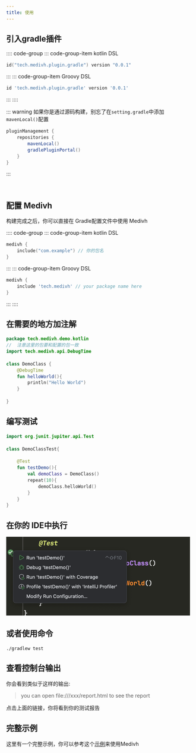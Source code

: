 ```yaml
---
title: 使用
---
```



## 引入gradle插件

:::: code-group
::: code-group-item kotlin DSL
```kts
id("tech.medivh.plugin.gradle") version "0.0.1"
```
:::
::: code-group-item Groovy DSL
```gradle
id 'tech.medivh.plugin.gradle' version '0.0.1'
```
:::
::::

::: warning
如果你是通过源码构建，别忘了在`setting.gradle`中添加 `mavenLocal()`配置

```gradle
pluginManagement {
    repositories {
        mavenLocal()
        gradlePluginPortal()
    }
}
```
:::

<br>


## 配置 Medivh

 构建完成之后，你可以直接在 Gradle配置文件中使用 Medivh


:::: code-group
::: code-group-item kotlin DSL
```kts
medivh {
    include("com.example") // 你的包名
}
```
:::
::: code-group-item Groovy DSL
```gradle
medivh {
    include 'tech.medivh' // your package name here
}
```
:::
::::


## 在需要的地方加注解
```kotlin
package tech.medivh.demo.kotlin
//  注意这里的包要和配置的包一致
import tech.medivh.api.DebugTime

class DemoClass {
    @DebugTime
    fun helloWorld(){
        println("Hello World")
    }

}
```

## 编写测试

```kotlin
import org.junit.jupiter.api.Test

class DemoClassTest{
    
    @Test
    fun testDemo(){
        val demoClass = DemoClass()
        repeat(10){
            demoClass.helloWorld()
        }
    }
}

```

## 在你的 IDE中执行


![Run your test](/images/run-test.png)

## 或者使用命令

```shell
./gradlew test
```

## 查看控制台输出

你会看到类似于这样的输出:

> you can open  file:///xxx/report.html to see the report

点击上面的链接，你将看到你的测试报告


## 完整示例

这里有一个完整示例，你可以参考这个[示例](https://github.com/medivh-project/medivh-demo-kotlin)来使用Medivh






